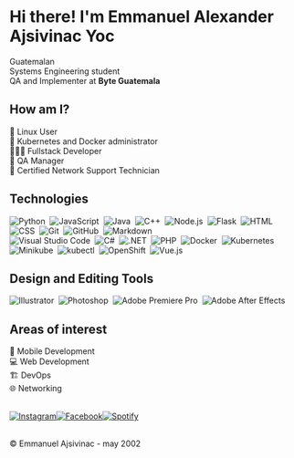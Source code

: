 # Hi there! I'm Emmanuel Alexander Ajsivinac Yoc
Guatemalan <br>
Systems Engineering student <br>
QA and Implementer at **Byte Guatemala**

## How am I?
🐧 Linux User <br>
🐋 Kubernetes and Docker administrator <br>
🧑🏽‍💻 Fullstack Developer <br>
📱 QA Manager <br>
🛜 Certified Network Support Technician <br>

## Technologies
![Python](https://img.shields.io/badge/-Python-05122A?style=flat&logo=python)&nbsp;
![JavaScript](https://img.shields.io/badge/-JavaScript-05122A?style=flat&logo=javascript)&nbsp;
![Java](https://img.shields.io/badge/-Java-05122A?style=flat&logo=Java&logoColor=FFA518)&nbsp;
![C++](https://img.shields.io/badge/-C++-05122A?style=flat&logo=C%2B%2B&logoColor=00599C)&nbsp;
![Node.js](https://img.shields.io/badge/-Node.js-05122A?style=flat&logo=node.js)&nbsp;
![Flask](https://img.shields.io/badge/-Flask-05122A?style=flat&logo=flask)&nbsp;
![HTML](https://img.shields.io/badge/-HTML-05122A?style=flat&logo=HTML5)&nbsp;
![CSS](https://img.shields.io/badge/-CSS-05122A?style=flat&logo=CSS3&logoColor=1572B6)&nbsp;
![Git](https://img.shields.io/badge/-Git-05122A?style=flat&logo=git)&nbsp;
![GitHub](https://img.shields.io/badge/-GitHub-05122A?style=flat&logo=github)&nbsp;
![Markdown](https://img.shields.io/badge/-Markdown-05122A?style=flat&logo=markdown)\
![Visual Studio Code](https://img.shields.io/badge/-Visual%20Studio%20Code-05122A?style=flat&logo=visual-studio-code&logoColor=007ACC)&nbsp;
![C#](https://img.shields.io/badge/-C%23-05122A?style=flat&logo=csharp&logoColor=239120)&nbsp;
![.NET](https://img.shields.io/badge/-.NET-05122A?style=flat&logo=.net&logoColor=5C2D91)&nbsp;
![PHP](https://img.shields.io/badge/-PHP-05122A?style=flat&logo=php&logoColor=7377AD)&nbsp;
![Docker](https://img.shields.io/badge/-Docker-05122A?style=flat&logo=docker&logoColor=2496ED)&nbsp;
![Kubernetes](https://img.shields.io/badge/-Kubernetes-05122A?style=flat&logo=kubernetes&logoColor=326CE5)&nbsp;
![Minikube](https://img.shields.io/badge/-Minikube-05122A?style=flat&logo=minikube&logoColor=0066CC)&nbsp;
![kubectl](https://img.shields.io/badge/-kubectl-05122A?style=flat&logo=kubernetes&logoColor=326CE5)&nbsp;
![OpenShift](https://img.shields.io/badge/-OpenShift-05122A?style=flat&logo=openshift&logoColor=EE0000)&nbsp;
![Vue.js](https://img.shields.io/badge/-Vue.js-05122A?style=flat&logo=vue.js&logoColor=4FC08D)&nbsp;

## Design and Editing Tools
![Illustrator](https://img.shields.io/badge/-Illustrator-05122A?style=flat&logo=adobe-illustrator)&nbsp;
![Photoshop](https://img.shields.io/badge/-Photoshop-05122A?style=flat&logo=adobe-photoshop)&nbsp;
![Adobe Premiere Pro](https://img.shields.io/badge/-Adobe%20Premiere%20Pro-05122A?style=flat&logo=adobe-premiere-pro&logoColor=9999FF)&nbsp;
![Adobe After Effects](https://img.shields.io/badge/-Adobe%20After%20Effects-05122A?style=flat&logo=adobe-after-effects&logoColor=9999FF)&nbsp;


## Areas of interest
📱 Mobile Development <br>
💻 Web Development <br> 
🏗️ DevOps <br>
🌐 Networking <br><br>

<div style="display: flex; align-items: center;">
  <a href="https://www.instagram.com/emmanuelajsivinac" target="_blank"><img src="https://img.shields.io/badge/Instagram-%23E4405F.svg?&style=flat-square&logo=instagram&logoColor=white" alt="Instagram"></a>
  <a href="https://www.facebook.com/emmajsivinac" target="_blank"><img src="https://img.shields.io/badge/Facebook-%231877F2.svg?&style=flat-square&logo=facebook&logoColor=white" alt="Facebook"></a>
  <a href="https://open.spotify.com/user/31zcjnaemnp7zoszyc7i5yxslrhe" target="_blank"><img src="https://img.shields.io/badge/Spotify-%231ED760.svg?&style=flat-square&logo=spotify&logoColor=white" alt="Spotify"></a>
</div>
<br>


<!--
<p align="center">
  <img src="https://github.com/user-attachments/assets/10c3c236-84c3-4950-b97c-3b3e83a9d730" width=45% />
  <img src="https://github.com/user-attachments/assets/f88e1864-aebd-4999-9eae-46f054bc663a" width=45% />
</p>

![20240821_001911726_iOS](https://github.com/user-attachments/assets/10c3c236-84c3-4950-b97c-3b3e83a9d730)

![20240603_145428800_iOS](https://github.com/user-attachments/assets/f88e1864-aebd-4999-9eae-46f054bc663a)

-->


©️ Emmanuel Ajsivinac - may 2002
<!--
**emmanuelajsivinac/EmmanuelAjsivinac** is a ✨ _special_ ✨ repository because its `README.md` (this file) appears on your GitHub profile.

Here are some ideas to get you started:

- 🔭 I’m currently working on ...
- 🌱 I’m currently learning ...
- 👯 I’m looking to collaborate on ...
- 🤔 I’m looking for help with ...
- 💬 Ask me about ...
- 📫 How to reach me: ...
- 😄 Pronouns: ...
- ⚡ Fun fact: ...
-->
